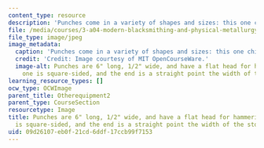 ```yaml
---
content_type: resource
description: 'Punches come in a variety of shapes and sizes: this one chisels lines.'
file: /media/courses/3-a04-modern-blacksmithing-and-physical-metallurgy-fall-2008/09d26107eb0f21cd6ddf17ccb99f7153_041.jpg
file_type: image/jpeg
image_metadata:
  caption: 'Punches come in a variety of shapes and sizes: this one chisels lines.'
  credit: 'Credit: Image courtesy of MIT OpenCourseWare.'
  image-alt: Punches are 6" long, 1/2" wide, and have a flat head for hammering. This
    one is square-sided, and the end is a straight point the width of the stock.
learning_resource_types: []
ocw_type: OCWImage
parent_title: Otherequipment2
parent_type: CourseSection
resourcetype: Image
title: Punches are 6" long, 1/2" wide, and have a flat head for hammering. This one
  is square-sided, and the end is a straight point the width of the stock
uid: 09d26107-eb0f-21cd-6ddf-17ccb99f7153
---
```

